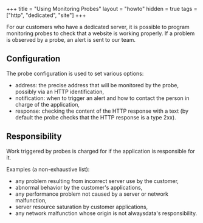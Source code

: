 +++
title = "Using Monitoring Probes"
layout = "howto"
hidden = true
tags = ["http", "dedicated", "site"]
+++

For our customers who have a dedicated server, it is possible to program monitoring probes to check that a website is working properly. If a problem is observed by a probe, an alert is sent to our team.

## Configuration

The probe configuration is used to set various options:

- address: the precise address that will be monitored by the probe, possibly via an HTTP identification,
- notification: when to trigger an alert and how to contact the person in charge of the application,
- response: checking the content of the HTTP response with a text (by default the probe checks that the HTTP response is a type 2xx).

## Responsibility

Work triggered by probes is charged for if the application is responsible for it.

Examples (a non-exhaustive list):

  - any problem resulting from incorrect server use by the customer,
  - abnormal behavior by the customer's applications,
  - any performance problem not caused by a server or network malfunction,
  - server resource saturation by customer applications,
  - any network malfunction whose origin is not alwaysdata's responsibility.
